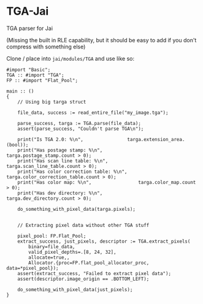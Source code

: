 # TGA-Jai
TGA parser for Jai

(Missing the built in RLE capability, but it should be easy to add if you don't compress with something else)

Clone / place into ```jai/modules/TGA``` and use like so:

```jai
#import "Basic";
TGA :: #import "TGA";
FP :: #import "Flat_Pool";

main :: ()
{
	// Using big targa struct

	file_data, success := read_entire_file("my_image.tga");

	parse_success, targa := TGA.parse(file_data);
	assert(parse_success, "Couldn't parse TGA\n");

	print("Is TGA 2.0: %\n",				targa.extension_area.(bool));
	print("Has postage stamp: %\n", 			targa.postage_stamp.count > 0);
	print("Has scan line table: %\n", 			targa.scan_line_table.count > 0);
	print("Has color correction table: %\n", 		targa.color_correction_table.count > 0);
	print("Has color map: %\n", 				targa.color_map.count > 0);
	print("Has dev directory: %\n", 			targa.dev_directory.count > 0);

	do_something_with_pixel_data(targa.pixels);


	// Extracting pixel data without other TGA stuff

	pixel_pool: FP.Flat_Pool;
	extract_success, just_pixels, descriptor := TGA.extract_pixels(
		binary=file_data,
		valid_pixel_depths=.[8, 24, 32],
		allocate=true,,
		Allocator.{proc=FP.flat_pool_allocator_proc, data=*pixel_pool});
	assert(extract_success, "Failed to extract pixel data");
	assert(descriptor.image_origin == .BOTTOM_LEFT);

	do_something_with_pixel_data(just_pixels);
}
```
